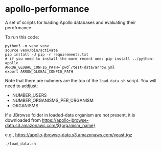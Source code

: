 # apollo-performance
A set of scripts for loading Apollo databases and evaluating their perofrmance

To run this code:

```
python3 -m venv venv
source venv/bin/activate
pip install -U pip -r requirements.txt
# if you need to install the more recent one: pip install ../python-apollo
ARROW_GLOBAL_CONFIG_PATH=`pwd`/test-data/arrow.yml
export ARROW_GLOBAL_CONFIG_PATH
```

Note that there are nubmers are the top of the `load_data.sh` script.  You will need to addjust:

- NUMBER_USERS
- NUMBER_ORGANISMS_PER_ORGANISM
- ORGANISMS 

If a JBrowse folder in loaded-data organism are not present, it is downloaded from https://apollo-jbrowse-data.s3.amazonaws.com/${organism_name}

e.g., 
https://apollo-jbrowse-data.s3.amazonaws.com/yeast.tgz


```
./load_data.sh 
```

